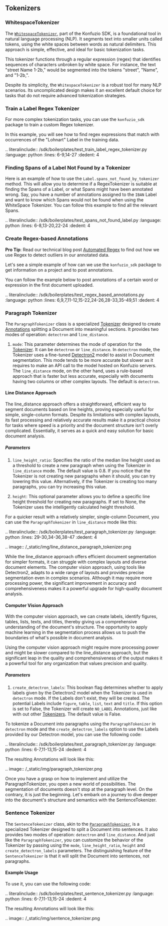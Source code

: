 ## Tokenizers

### WhitespaceTokenizer

The [`WhitespaceTokenizer`](https://dev.konfuzio.com/sdk/sourcecode.html#konfuzio_sdk.tokenizer.regex.WhitespaceTokenizer), 
part of the Konfuzio SDK, is a foundational tool in natural language processing (NLP). It segments text into smaller 
units called tokens, using the white spaces between words as natural delimiters. This approach is simple, effective, and 
ideal for basic tokenization tasks.

This tokenizer functions through a regular expression (regex) that identifies sequences of characters unbroken by white 
space. For instance, the text "street Name 1-2b," would be segmented into the tokens "street", "Name", and "1-2b,".

Despite its simplicity, the `WhitespaceTokenizer` is a robust tool for many NLP scenarios. Its uncomplicated design makes 
it an excellent default choice for tasks that do not require advanced tokenization strategies.

### Train a Label Regex Tokenizer

For more complex tokenization tasks, you can use the `konfuzio_sdk` package to train a custom Regex tokenizer.

In this example, you will see how to find regex expressions that match with occurrences of the "Lohnart" Label in the 
training data. 

.. literalinclude:: /sdk/boilerplates/test_train_label_regex_tokenizer.py
   :language: python
   :lines: 6-9,14-27
   :dedent: 4

### Finding Spans of a Label Not Found by a Tokenizer

Here is an example of how to use the `Label.spans_not_found_by_tokenizer` method. This will allow you to determine if a RegexTokenizer is suitable at finding the Spans of a Label, or what Spans might have been annotated wrong. Say, you have a number of annotations assigned to the `IBAN` Label and want to know which Spans would not be found when using the WhiteSpace Tokenizer. You can follow this example to find all the relevant Spans.

.. literalinclude:: /sdk/boilerplates/test_spans_not_found_label.py
   :language: python
   :lines: 6-8,13-20,22-24
   :dedent: 4

### Create Regex-based Annotations

**Pro Tip**: Read our technical blog post [Automated Regex](https://helm-nagel.com/Automated-Regex-Generation-based-on-examples) to find out how we use Regex to detect outliers in our annotated data.

Let's see a simple example of how can we use the `konfuzio_sdk` package to get information on a project and to post annotations.

You can follow the example below to post annotations of a certain word or expression in the first document uploaded.

.. literalinclude:: /sdk/boilerplates/test_regex_based_annotations.py
   :language: python
   :lines: 6,9,7,11-12,15-22,24-26,28-33,35-49,51
   :dedent: 4

### Paragraph Tokenizer

The `ParagraphTokenizer` class is a specialized [Tokenizer](https://dev.konfuzio.com/sdk/sourcecode.html#tokenizers) 
designed to create [Annotations](https://dev.konfuzio.com/sdk/sourcecode.html#annotation) splitting a Document into 
meaningful sections. It provides two modes of operation: `detectron` and `line_distance`.

1. `mode`: This parameter determines the mode of operation for the 
[Tokenizer](https://dev.konfuzio.com/sdk/sourcecode.html#tokenizers). It can be `detectron` or `line_distance`. 
In `detectron` mode, the Tokenizer uses a fine-tuned [Detectron2](https://github.com/facebookresearch/detectron2) model 
to assist in Document segmentation. This mode tends to be more accurate but slower as it requires to make an API call to 
the model hosted on Konfuzio servers. The `line_distance` mode, on the other hand, uses a rule-based approach that is 
faster but less accurate, especially with documents having two columns or other complex layouts. The default is 
`detectron`.

#### Line Distance Approach

The line_distance approach offers a straightforward, efficient way to segment documents based on line heights, proving 
especially useful for simple, single-column formats. Despite its limitations with complex layouts, its fast processing 
and relatively accurate results make it a practical choice for tasks where speed is a priority and the document 
structure isn't overly complicated. Essentially, it serves as a quick and easy solution for basic document analysis.

##### Parameters

1. `line_height_ratio`: Specifies the ratio of the median line height used as a threshold to create a new paragraph when 
using the Tokenizer in `line_distance` mode. The default value is 0.8. If you notice that the Tokenizer is not creating 
new paragraphs when it should, you can try lowering this value. Alternatively, if the Tokenizer is creating too many 
paragraphs, you can try increasing this value.

2. `height`: This optional parameter allows you to define a specific line height threshold for creating new paragraphs. 
If set to None, the Tokenizer uses the intelligently calculated height threshold.

For a quicker result with a relatively simpler, single-column Document, you can use the `ParagraphTokenizer` in 
`line_distance` mode like this:

.. literalinclude:: /sdk/boilerplates/test_paragraph_tokenizer.py
   :language: python
   :lines: 29-30,34-36,38-47
   :dedent: 4

.. image:: /_static/img/line_distance_paragraph_tokenizer.png

While the line_distance approach offers efficient document segmentation for simpler formats, it can struggle with complex 
layouts and diverse document elements. The computer vision approach, using tools like Detectron2, adapts to a wide range 
of layouts and provides precise segmentation even in complex scenarios. Although it may require more processing power, 
the significant improvement in accuracy and comprehensiveness makes it a powerful upgrade for high-quality document analysis.

#### Computer Vision Approach

With the computer vision approach, we can create labels, identify figures, tables, lists, texts, and titles, thereby giving 
us a comprehensive understanding of the document's structure. The opportunity to apply machine learning in the segmentation 
process allows us to push the boundaries of what's possible in document analysis.

Using the computer vision approach might require more processing power and might be slower compared to the line_distance 
approach, but the significant leap in the quality and comprehensiveness of the output makes it a powerful tool for any 
organization that values precision and quality.

##### Parameters

1. `create_detectron_labels`: This boolean flag determines whether to apply labels given by the Detectron2 model when 
the Tokenizer is used in `detectron` mode. If the Labels don't exist, they will be created. The potential Labels include 
`figure`, `table`, `list`, `text` and `title`. If this option is set to False, the Tokenizer will create `NO_LABEL` 
Annotations, just like with out other [Tokenizers](https://dev.konfuzio.com/sdk/sourcecode.html#tokenizers). The default 
value is False.

To tokenize a Document into paragraphs using the `ParagraphTokenizer` in `detectron` mode and the 
`create_detectron_labels` option to use the Labels provided by our Detectron model, you can use the following code:

.. literalinclude:: /sdk/boilerplates/test_paragraph_tokenizer.py
   :language: python
   :lines: 6-7,11-13,15-24
   :dedent: 4

The resulting Annotations will look like this:

.. image:: /_static/img/paragraph_tokenizer.png

Once you have a grasp on how to implement and utilize the ParagraphTokenizer, you open a new world of possibilities. 
The segmentation of documents doesn't stop at the paragraph level. On the contrary, it is just the beginning. Let's 
embark on a journey to dive deeper into the document's structure and semantics with the SentenceTokenizer.

### Sentence Tokenizer

The `SentenceTokenizer` class, akin to the [`ParagraphTokenizer`](https://dev.konfuzio.com/sdk/tutorials.html#paragraph-tokenizer), 
is a specialized Tokenizer designed to split a Document into sentences. It also provides two modes of operation: 
`detectron` and `line_distance`. And just like the `ParagraphTokenizer`, you can customize the behavior of the Tokenizer 
by passing using the `mode`, `line_height_ratio`, `height` and `create_detectron_labels` parameters. The distinguishing 
feature of the `SentenceTokenizer` is that it will split the Document into sentences, not paragraphs. 

#### Example Usage

To use it, you can use the following code:

.. literalinclude:: /sdk/boilerplates/test_sentence_tokenizer.py
   :language: python
   :lines: 6-7,11-13,15-24
   :dedent: 4

The resulting Annotations will look like this:

.. image:: /_static/img/sentence_tokenizer.png
